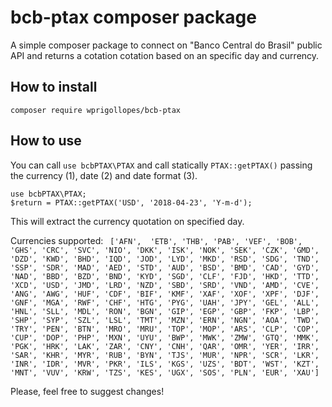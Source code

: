 # bcb-ptax composer package

A simple composer package to connect on "Banco Central do Brasil" public API and returns a cotation cotation based on an specific day and currency.

How to install
--------------

```
composer require wprigollopes/bcb-ptax
```

How to use
----------

You can call `use bcbPTAX\PTAX` and call statically `PTAX::getPTAX()` passing the currency (1), date (2) and date format (3).
```
use bcbPTAX\PTAX;
$return = PTAX::getPTAX('USD', '2018-04-23', 'Y-m-d');
```

This will extract the currency quotation on specified day.

Currencies supported: 
`
['AFN',  'ETB', 'THB', 'PAB', 'VEF', 'BOB', 'GHS', 'CRC', 'SVC', 'NIO', 'DKK', 'ISK', 'NOK', 'SEK', 'CZK', 'GMD', 'DZD', 'KWD', 'BHD', 'IQD', 'JOD', 'LYD', 'MKD', 'RSD', 'SDG', 'TND', 'SSP', 'SDR', 'MAD', 'AED', 'STD', 'AUD', 'BSD', 'BMD', 'CAD', 'GYD', 'NAD', 'BBD', 'BZD', 'BND', 'KYD', 'SGD', 'CLF', 'FJD', 'HKD', 'TTD', 'XCD', 'USD', 'JMD', 'LRD', 'NZD', 'SBD', 'SRD', 'VND', 'AMD', 'CVE', 'ANG', 'AWG', 'HUF', 'CDF', 'BIF', 'KMF', 'XAF', 'XOF', 'XPF', 'DJF', 'GNF', 'MGA', 'RWF', 'CHF', 'HTG', 'PYG', 'UAH', 'JPY', 'GEL', 'ALL', 'HNL', 'SLL', 'MDL', 'RON', 'BGN', 'GIP', 'EGP', 'GBP', 'FKP', 'LBP', 'SHP', 'SYP', 'SZL', 'LSL', 'TMT', 'MZN', 'ERN', 'NGN', 'AOA', 'TWD', 'TRY', 'PEN', 'BTN', 'MRO', 'MRU', 'TOP', 'MOP', 'ARS', 'CLP', 'COP', 'CUP', 'DOP', 'PHP', 'MXN', 'UYU', 'BWP', 'MWK', 'ZMW', 'GTQ', 'MMK', 'PGK', 'HRK', 'LAK', 'ZAR', 'CNY', 'CNH', 'QAR', 'OMR', 'YER', 'IRR', 'SAR', 'KHR', 'MYR', 'RUB', 'BYN', 'TJS', 'MUR', 'NPR', 'SCR', 'LKR', 'INR', 'IDR', 'MVR', 'PKR', 'ILS', 'KGS', 'UZS', 'BDT', 'WST', 'KZT', 'MNT', 'VUV', 'KRW', 'TZS', 'KES', 'UGX', 'SOS', 'PLN', 'EUR', 'XAU']`

Please, feel free to suggest changes!
